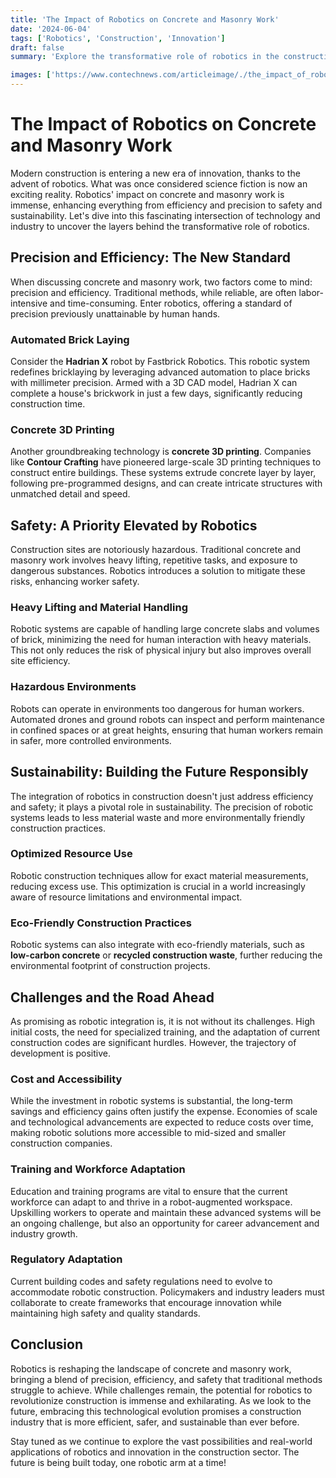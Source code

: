 ```yaml
---
title: 'The Impact of Robotics on Concrete and Masonry Work'
date: '2024-06-04'
tags: ['Robotics', 'Construction', 'Innovation']
draft: false
summary: 'Explore the transformative role of robotics in the construction industry, specifically focusing on concrete and masonry work. Uncover the exciting advancements, challenges, and future potential of this technological revolution.'

images: ['https://www.contechnews.com/articleimage/./the_impact_of_robotics_on_concrete_and_masonry_work.webp']
---
```


# The Impact of Robotics on Concrete and Masonry Work

Modern construction is entering a new era of innovation, thanks to the advent of robotics. What was once considered science fiction is now an exciting reality. Robotics' impact on concrete and masonry work is immense, enhancing everything from efficiency and precision to safety and sustainability. Let's dive into this fascinating intersection of technology and industry to uncover the layers behind the transformative role of robotics.

## Precision and Efficiency: The New Standard

When discussing concrete and masonry work, two factors come to mind: precision and efficiency. Traditional methods, while reliable, are often labor-intensive and time-consuming. Enter robotics, offering a standard of precision previously unattainable by human hands.

### Automated Brick Laying

Consider the **Hadrian X** robot by Fastbrick Robotics. This robotic system redefines bricklaying by leveraging advanced automation to place bricks with millimeter precision. Armed with a 3D CAD model, Hadrian X can complete a house's brickwork in just a few days, significantly reducing construction time.

### Concrete 3D Printing

Another groundbreaking technology is **concrete 3D printing**. Companies like **Contour Crafting** have pioneered large-scale 3D printing techniques to construct entire buildings. These systems extrude concrete layer by layer, following pre-programmed designs, and can create intricate structures with unmatched detail and speed.

## Safety: A Priority Elevated by Robotics

Construction sites are notoriously hazardous. Traditional concrete and masonry work involves heavy lifting, repetitive tasks, and exposure to dangerous substances. Robotics introduces a solution to mitigate these risks, enhancing worker safety.

### Heavy Lifting and Material Handling

Robotic systems are capable of handling large concrete slabs and volumes of brick, minimizing the need for human interaction with heavy materials. This not only reduces the risk of physical injury but also improves overall site efficiency.

### Hazardous Environments

Robots can operate in environments too dangerous for human workers. Automated drones and ground robots can inspect and perform maintenance in confined spaces or at great heights, ensuring that human workers remain in safer, more controlled environments.

## Sustainability: Building the Future Responsibly

The integration of robotics in construction doesn't just address efficiency and safety; it plays a pivotal role in sustainability. The precision of robotic systems leads to less material waste and more environmentally friendly construction practices.

### Optimized Resource Use

Robotic construction techniques allow for exact material measurements, reducing excess use. This optimization is crucial in a world increasingly aware of resource limitations and environmental impact.

### Eco-Friendly Construction Practices

Robotic systems can also integrate with eco-friendly materials, such as **low-carbon concrete** or **recycled construction waste**, further reducing the environmental footprint of construction projects.

## Challenges and the Road Ahead

As promising as robotic integration is, it is not without its challenges. High initial costs, the need for specialized training, and the adaptation of current construction codes are significant hurdles. However, the trajectory of development is positive.

### Cost and Accessibility

While the investment in robotic systems is substantial, the long-term savings and efficiency gains often justify the expense. Economies of scale and technological advancements are expected to reduce costs over time, making robotic solutions more accessible to mid-sized and smaller construction companies.

### Training and Workforce Adaptation

Education and training programs are vital to ensure that the current workforce can adapt to and thrive in a robot-augmented workspace. Upskilling workers to operate and maintain these advanced systems will be an ongoing challenge, but also an opportunity for career advancement and industry growth.

### Regulatory Adaptation

Current building codes and safety regulations need to evolve to accommodate robotic construction. Policymakers and industry leaders must collaborate to create frameworks that encourage innovation while maintaining high safety and quality standards.

## Conclusion

Robotics is reshaping the landscape of concrete and masonry work, bringing a blend of precision, efficiency, and safety that traditional methods struggle to achieve. While challenges remain, the potential for robotics to revolutionize construction is immense and exhilarating. As we look to the future, embracing this technological evolution promises a construction industry that is more efficient, safer, and sustainable than ever before.

Stay tuned as we continue to explore the vast possibilities and real-world applications of robotics and innovation in the construction sector. The future is being built today, one robotic arm at a time!